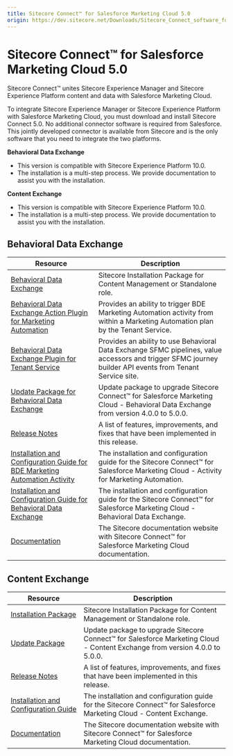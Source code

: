 ```yaml
---
title: Sitecore Connect™ for Salesforce Marketing Cloud 5.0
origin: https://dev.sitecore.net/Downloads/Sitecore_Connect_software_for_Salesforce_Marketing_Cloud/1x/Sitecore_Connect_software_for_Salesforce_Marketing_Cloud_50.aspx
---
```


# Sitecore Connect™ for Salesforce Marketing Cloud 5.0

Sitecore Connect™ unites Sitecore Experience Manager and Sitecore Experience Platform content and data with Salesforce Marketing Cloud.

To integrate Sitecore Experience Manager or Sitecore Experience Platform with Salesforce Marketing Cloud, you must download and install Sitecore Connect 5.0. No additional connector software is required from Salesforce. This jointly developed connector is available from Sitecore and is the only software that you need to integrate the two platforms.

**Behavioral Data Exchange**

-   This version is compatible with Sitecore Experience Platform 10.0.
-   The installation is a multi-step process. We provide documentation to assist you with the installation.

**Content Exchange**

-   This version is compatible with Sitecore Experience Platform 10.0.
-   The installation is a multi-step process. We provide documentation to assist you with the installation.

## Behavioral Data Exchange

 | Resource | Description |
 | --- | --- |
 | [Behavioral Data Exchange](https://sitecoredev.azureedge.net/~/media/B63D767DD031462D9BECC39C0F19CCA6.ashx?date=20200817T125946) | Sitecore Installation Package for Content Management or Standalone role. |
 | [Behavioral Data Exchange Action Plugin for Marketing Automation](https://sitecoredev.azureedge.net/~/media/88308FA870E141EBADC7515D8CE2A705.ashx?date=20200817T132845) | Provides an ability to trigger BDE Marketing Automation activity from within a Marketing Automation plan by the Tenant Service. |
 | [Behavioral Data Exchange Plugin for Tenant Service](https://sitecoredev.azureedge.net/~/media/D884E95F8D514ECDA0ABAEF4506F9DC3.ashx?date=20200817T133014) | Provides an ability to use Behavioral Data Exchange SFMC pipelines, value accessors and trigger SFMC journey builder API events from Tenant Service site. |
 | [Update Package for Behavioral Data Exchange](https://sitecoredev.azureedge.net/~/media/DC091E4A38C7475DAB875CB36AD76DF0.ashx?date=20200817T133109) | Update package to upgrade Sitecore Connect™ for Salesforce Marketing Cloud - Behavioral Data Exchange from version 4.0.0 to 5.0.0. |
 | [Release Notes](/downloads/Sitecore%20Connect%20software%20for%20Salesforce%20Marketing%20Cloud/1x/Sitecore%20Connect%20software%20for%20Salesforce%20Marketing%20Cloud%2050/Release%20Notes%20BDE) | A list of features, improvements, and fixes that have been implemented in this release. |
 | [Installation and Configuration Guide for BDE Marketing Automation Activity](https://sitecoredev.azureedge.net/~/media/C2E22B69CEFD41B3BB6A1E418CD9CBEC.ashx?date=20200817T133456) | The installation and configuration guide for the Sitecore Connect™ for Salesforce Marketing Cloud - Activity for Marketing Automation. |
 | [Installation and Configuration Guide for Behavioral Data Exchange](https://sitecoredev.azureedge.net/~/media/D5DA54D4ECC54241A503341F5AEF23E2.ashx?date=20200817T133435) | The installation and configuration guide for the Sitecore Connect™ for Salesforce Marketing Cloud - Behavioral Data Exchange. |
 | [Documentation](https://doc.sitecore.com/developers/salesforce-marketing-cloud/50/sitecore-connect-for-salesforce-marketing-cloud/en/sitecore-connect-for-salesforce-marketing-cloud.html) | The Sitecore documentation website with Sitecore Connect™ for Salesforce Marketing Cloud documentation. |

## Content Exchange

 | Resource | Description |
 | --- | --- |
 | [Installation Package](https://sitecoredev.azureedge.net/~/media/F6D8B71478FD4A26A9807ABB0E83DAA5.ashx?date=20200817T133632) | Sitecore Installation Package for Content Management or Standalone role. |
 | [Update Package](https://sitecoredev.azureedge.net/~/media/955722FE989D4A63ACDBA95180502342.ashx?date=20200817T133657) | Update package to upgrade Sitecore Connect™ for Salesforce Marketing Cloud - Content Exchange from version 4.0.0 to 5.0.0. |
 | [Release Notes](/downloads/Sitecore%20Connect%20software%20for%20Salesforce%20Marketing%20Cloud/1x/Sitecore%20Connect%20software%20for%20Salesforce%20Marketing%20Cloud%2050/Release%20Notes%20CE) | A list of features, improvements, and fixes that have been implemented in this release. |
 | [Installation and Configuration Guide](https://sitecoredev.azureedge.net/~/media/0DCB9C6E7C574744BC2C351E3844EE91.ashx?date=20200817T133813) | The installation and configuration guide for the Sitecore Connect™ for Salesforce Marketing Cloud - Content Exchange. |
 | [Documentation](https://doc.sitecore.com/developers/salesforce-marketing-cloud/50/sitecore-connect-for-salesforce-marketing-cloud/en/sitecore-connect-for-salesforce-marketing-cloud.html) | The Sitecore documentation website with Sitecore Connect™ for Salesforce Marketing Cloud documentation. |